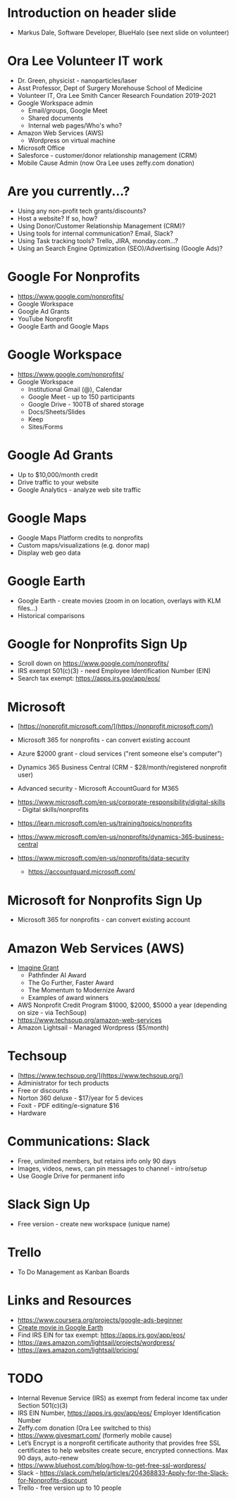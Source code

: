 # Introduction on header slide
* Markus Dale, Software Developer, BlueHalo (see next slide on volunteer)

# Ora Lee Volunteer IT work
* Dr. Green, physicist - nanoparticles/laser
* Asst Professor, Dept of Surgery Morehouse School of Medicine
* Volunteer IT, Ora Lee Smith Cancer Research Foundation 2019-2021
* Google Workspace admin
     * Email/groups, Google Meet
     * Shared documents
     * Internal web pages/Who's who?
* Amazon Web Services (AWS)
     * Wordpress on virtual machine
* Microsoft Office
* Salesforce - customer/donor relationship management (CRM)
* Mobile Cause Admin (now Ora Lee uses zeffy.com donation)

# Are you currently...?
* Using any non-profit tech grants/discounts?
* Host a website? If so, how?
* Using Donor/Customer Relationship Management (CRM)?
* Using tools for internal communication? Email, Slack?
* Using Task tracking tools? Trello, JIRA, monday.com...?
* Using an Search Engine Optimization (SEO)/Advertising (Google Ads)?

# Google For Nonprofits
* https://www.google.com/nonprofits/
* Google Workspace
* Google Ad Grants
* YouTube Nonprofit
* Google Earth and Google Maps

# Google Workspace
* https://www.google.com/nonprofits/
* Google Workspace 
     * Institutional Gmail (@<your-domain>), Calendar
     * Google Meet - up to 150 participants
     * Google Drive - 100TB of shared storage
     * Docs/Sheets/Slides
     * Keep
     * Sites/Forms

# Google Ad Grants
* Up to $10,000/month credit
* Drive traffic to your website
* Google Analytics - analyze web site traffic

# Google Maps
* Google Maps Platform credits to nonprofits
* Custom maps/visualizations (e.g. donor map)
* Display web geo data

# Google Earth
* Google Earth - create movies (zoom in on location, overlays with KLM files...)
* Historical comparisons

# Google for Nonprofits Sign Up
* Scroll down on https://www.google.com/nonprofits/
* IRS exempt 501(c)(3) - need Employee Identification Number (EIN)
* Search tax exempt: https://apps.irs.gov/app/eos/

# Microsoft
* [https://nonprofit.microsoft.com/](https://nonprofit.microsoft.com/)
* Microsoft 365 for nonprofits - can convert existing account
* Azure $2000 grant - cloud services ("rent someone else's computer")
* Dynamics 365 Business Central (CRM - $28/month/registered nonprofit user)
* Advanced security - Microsoft AccountGuard for M365

* https://www.microsoft.com/en-us/corporate-responsibility/digital-skills - Digital skills/nonprofits
* https://learn.microsoft.com/en-us/training/topics/nonprofits
* https://www.microsoft.com/en-us/nonprofits/dynamics-365-business-central
* https://www.microsoft.com/en-us/nonprofits/data-security
     * https://accountguard.microsoft.com/

# Microsoft for Nonprofits Sign Up
* Microsoft 365 for nonprofits - can convert existing account

# Amazon Web Services (AWS)
* [Imagine Grant](https://aws.amazon.com/government-education/nonprofits/aws-imagine-grant-program/)
     * Pathfinder AI Award
     * The Go Further, Faster Award
     * The Momentum to Modernize Award
     * Examples of award winners
* AWS Nonprofit Credit Program $1000, $2000, $5000 a year (depending on size - via TechSoup)
* https://www.techsoup.org/amazon-web-services
* Amazon Lightsail - Managed Wordpress ($5/month)

# Techsoup
* [https://www.techsoup.org/](https://www.techsoup.org/)
* Administrator for tech products
* Free or discounts
* Norton 360 deluxe - $17/year for 5 devices
* Foxit - PDF editing/e-signature $16
* Hardware

# Communications: Slack
* Free, unlimited members, but retains info only 90 days
* Images, videos, news, can pin messages to channel - intro/setup
* Use Google Drive for permanent info

# Slack Sign Up
* Free version - create new workspace (unique name)

# Trello
* To Do Management as Kanban Boards

# Links and Resources
* https://www.coursera.org/projects/google-ads-beginner
* [Create movie in Google Earth](https://www.youtube.com/watch?v=OkZtPVpoX7M)
* Find IRS EIN for tax exempt: https://apps.irs.gov/app/eos/
* https://aws.amazon.com/lightsail/projects/wordpress/
* https://aws.amazon.com/lightsail/pricing/

# TODO
* Internal Revenue Service (IRS) as exempt from federal income tax under Section 501(c)(3)
* IRS EIN Number, https://apps.irs.gov/app/eos/ Employer Identification Number
* Zeffy.com donation (Ora Lee switched to this)
* https://www.givesmart.com/ (formerly mobile cause)
* Let’s Encrypt is a nonprofit certificate authority that provides free SSL certificates to help websites create secure, encrypted connections. Max 90 days, auto-renew
* https://www.bluehost.com/blog/how-to-get-free-ssl-wordpress/
* Slack - https://slack.com/help/articles/204368833-Apply-for-the-Slack-for-Nonprofits-discount
* Trello - free version up to 10 people

